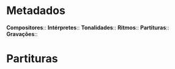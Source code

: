 # Metadados

**Compositores**:: 
**Intérpretes**:: 
**Tonalidades**:: 
**Ritmos**:: 
**Partituras**:: 
**Gravações**:: 

# Partituras
